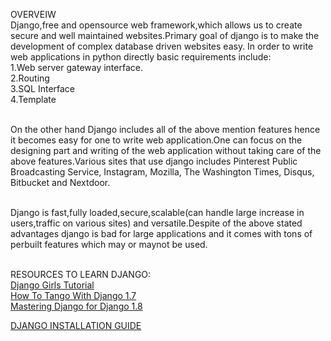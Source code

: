 OVERVEIW<br>
Django,free and opensource web framework,which allows us to create secure and well maintained websites.Primary goal of django is to make the development of complex database driven websites easy.
In order to write web applications in python directly basic requirements include:<br>
1.Web server gateway interface.<br>
2.Routing<br>
3.SQL Interface<br>
4.Template<br><br>

On the other hand Django includes all of the above mention features hence it becomes easy for one to write web application.One can focus on the designing part and writing of the web application without taking care of the above features.Various sites that use django includes Pinterest Public Broadcasting Service, Instagram, Mozilla, The Washington Times, Disqus, Bitbucket and Nextdoor.<br><br>

Django is fast,fully loaded,secure,scalable(can handle large increase in users,traffic on various sites) and versatile.Despite of the above stated advantages django is bad for large applications and it comes with tons of perbuilt features which may or maynot be used.<br><br>

RESOURCES TO LEARN DJANGO:<br>
[Django Girls Tutorial](https://tutorial.djangogirls.org/en/index.html)<br>
[How To Tango With Django 1.7](http://www.tangowithdjango.com/book17/)<br>
[Mastering Django for Django 1.8](https://mastering-django.thinkific.com/)<br>

[DJANGO INSTALLATION GUIDE](https://docs.djangoproject.com/en/2.0/intro/install/)

